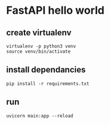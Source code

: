 # FastAPI hello world 

## create virtualenv
```
virtualenv -p python3 venv
source venv/bin/activate
```

## install dependancies
```
pip install -r requirements.txt
```


## run 
```
uvicorn main:app --reload
```

